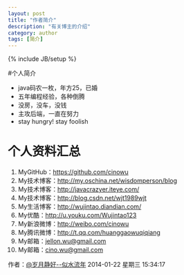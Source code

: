 ```yaml
---
layout: post
title: "作者简介"
description: "有关博主的介绍"
category: author
tags: [简介]
---
```

{% include JB/setup %}


#个人简介   

- java码农一枚，年方25，已婚
- 五年编程经验，各种倒腾
- 没房，没车，没钱
- 主攻后端，一直在努力
- stay hungry! stay foolish



# 个人资料汇总 #
1. MyGitHub：<https://github.com/cinowu>
2. My技术博客：<http://my.oschina.net/wisdomperson/blog> 
3. My技术博客：<http://javacrazyer.iteye.com/>
4. My技术博客：<http://blog.csdn.net/wjt1989wjt>
5. My生活博客：<http://wujintao.diandian.com/> 
6. My优酷：<http://u.youku.com/Wujintao123>
7. My新浪微博：<http://weibo.com/cinowu> 
8. My腾讯微博：<http://t.qq.com/huanggaowuqiqiang> 
9. My邮箱：<a href="mailto:jellon.wu@gmail.com" cursor="pointer">jellon.wu@gmail.com</a>
10. My邮箱：<a href="mailto:cino.wu@gmail.com">cino.wu@gmail.com</a>


作者：[@岁月静好--似水流年](http://weibo.com/cinowu)
2014-01-22 星期三 15:34:17 